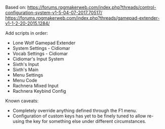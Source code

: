 Based on:
https://forums.rpgmakerweb.com/index.php?threads/control-configuration-system-v1-5-04-07-2017.70517/
https://forums.rpgmakerweb.com/index.php?threads/gamepad-extender-v1-1-2-20-2015.1284/

Add scripts in order:
- Lone Wolf Gamepad Extender
- System Settings - Cidiomar
- Vocab Settings - Cidiomar
- Cidiomar's Input System
- Sixth's Input
- Sixth's Main
- Menu Settings
- Menu Code
- Rachnera Mixed Input
- Rachnera Keybind Config

Known caveats:
- Completely override anything defined through the F1 menu.
- Configuration of custom keys has yet to be finely tuned to allow re-using the key for something else under different circumstances.

